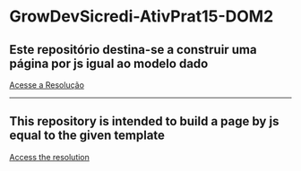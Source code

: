 # GrowDevSicredi-AtivPrat15-DOM2
## Este repositório destina-se a construir uma página por js igual ao modelo dado
[Acesse a Resolução](https://pablogarcia48.github.io/GrowDevSicredi-AtivPrat15-DOM2/)

-------------------------------------------------------

## This repository is intended to build a page by js equal to the given template
[Access the resolution](https://pablogarcia48.github.io/GrowDevSicredi-AtivPrat15-DOM2/)
